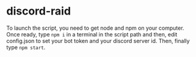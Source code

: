 # discord-raid

To launch the script, you need to get node and npm on your computer. Once ready, type `npm i` in a terminal in the script path and then, edit config.json to set your bot token and your discord server id. Then, finally type `npm start`.
